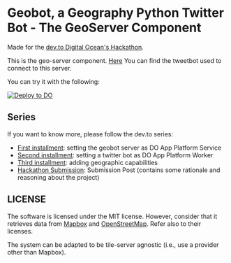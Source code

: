 # Geobot, a Geography Python Twitter Bot - The GeoServer Component

Made for the [dev.to Digital Ocean's Hackathon](https://dev.to/devteam/announcing-the-digitalocean-app-platform-hackathon-on-dev-2i1k). 

This is the geo-server component. [Here](https://github.com/davidedelpapa/geobotshow) You can find the tweetbot used to connect to this server.

You can try it with the following:

[![Deploy to DO](https://www.deploytodo.com/do-btn-blue.svg)](https://cloud.digitalocean.com/apps/new?repo=https://github.com/davidedelpapa/geobot/tree/master)

## Series

If you want to know more, please follow the dev.to series:

- [First installment](https://dev.to/davidedelpapa/dev-digitalocean-hackathon-geobot-a-geography-python-twitter-bot-tut-01-470o): setting the geobot server as DO App Platform Service
- [Second installment](https://dev.to/davidedelpapa/dev-digitalocean-hackathon-geobot-a-geography-python-twitter-bot-tut-02-20j9): setting a twitter bot as DO App Platform Worker
- [Third installment](https://dev.to/davidedelpapa/dev-digitalocean-hackathon-geobot-a-geography-python-twitter-bot-tut-03-9mk): adding geographic capabilities
- [Hackathon Submission](https://dev.to/davidedelpapa/dev-digitalocean-hackathon-geobot-a-geography-python-twitter-bot-submission-form-250a): Submission Post (contains some rationale and reasoning about the project)

## LICENSE

The software is licensed under the MIT license. However, consider that it retrieves data from [Mapbox](https://www.mapbox.com/) and [OpenStreetMap](https://www.openstreetmap.org/). Refer also to their licenses.

The system can be adapted to be tile-server agnostic (i.e., use a provider other than Mapbox).
